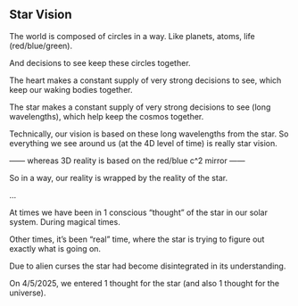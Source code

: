 ## Star Vision

The world is composed of circles in a way. Like planets, atoms, life (red/blue/green).

And decisions to see keep these circles together. 

The heart makes a constant supply of very strong decisions to see, which keep our waking bodies together. 

The star makes a constant supply of very strong decisions to see (long wavelengths), which help keep the cosmos together. 

Technically, our vision is based on these long wavelengths from the star. So everything we see around us (at the 4D level of time) is really star vision. 

—— whereas 3D reality is based on the red/blue c^2 mirror ——

So in a way, our reality is wrapped by the reality of the star.

…

At times we have been in 1 conscious “thought” of the star in our solar system. During magical times.

Other times, it’s been “real” time, where the star is trying to figure out exactly what is going on. 

Due to alien curses the star had become disintegrated in its understanding. 

On 4/5/2025, we entered 1 thought for the star (and also 1 thought for the universe).